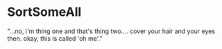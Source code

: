 # SortSomeAll
"...no, i'm thing one and that's thing two....  cover your hair and your eyes then.  okay, this is called 'oh me'."
